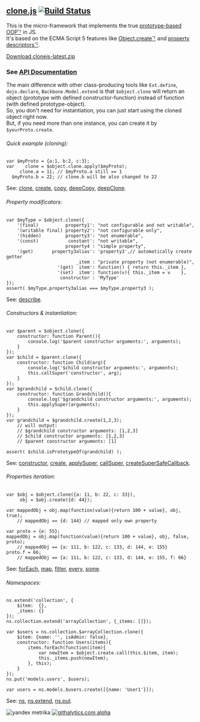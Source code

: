 ## [clone.js][] [![Build Status](https://travis-ci.org/quadroid/clonejs.png?branch=master "travis-ci.org")](https://travis-ci.org/quadroid/clonejs)
        
This is the micro-framework that implements the true [prototype-based OOP⠙][1] in JS.  
It's based on the ECMA Script 5 features like [Object.create⠙][] and [property descriptors⠙][Object.defineProperty⠙].
<!--- HIDDEN: -->
[Download clonejs-latest.zip](http://github.com/quadroid/clonejs/archive/master.zip)
<!--- /HIDDEN -->

### See [API Documentation](http://clonejs.org/symbols/%24object.html)

The main difference with other class-producing tools like `Ext.define`, `dojo.declare`, `Backbone.Model.extend`
is that `$object.clone` will return an object (prototype with defined constructor-function) instead of function (with defined prototype-object).  
So, you don't need for instantiation, you can just start using the cloned object right now.  
But, if you need more than one instance, you can create it by `$yourProto.create`.


###### Quick example (cloning):

    var $myProto = {a:1, b:2, c:3};
    var    clone = $object.clone.apply($myProto);
         clone.a = 11; // $myProto.a still == 1
      $myProto.b = 22; // clone.b will be also changed to 22

See: [clone][], [create][], [copy][], [deepCopy][], [deepClone][].

###### Property modificators:

    var $myType = $object.clone({
        '(final)          property1': "not configurable and not writable",
        '(writable final) property2': "not configurable only",
        '(hidden)         property3': "not enumerable",
        '(const)           constant': "not writable",
                          property4 : "simple property",
        '(get)       property3alias': 'property3',// automatically create getter
                              _item : "private property (not enumerable)",
                       '(get)  item': function() { return this._item },
                       '(set)  item': function(v){ this._item = v    },
                        constructor : 'MyType'
    });
    assert( $myType.property3alias === $myType.property3 );

See: [describe][].

###### Constructors & instantiation:
        
    var $parent = $object.clone({
        constructor: function Parent(){
            console.log('$parent constructor arguments:', arguments);
        }
    });
    var $child = $parent.clone({
        constructor: function Child(arg){
            console.log('$child constructor arguments:', arguments);
            this.callSuper('constructor', arg);
        }
    });
    var $grandchild = $child.clone({
        constructor: function Grandchild(){
            console.log('$grandchild constructor arguments:', arguments);
            this.applySuper(arguments);
        }
    });
    var grandchild = $grandchild.create(1,2,3);
        // will output:
        // $grandchild constructor arguments: [1,2,3]
        // $child constructor arguments: [1,2,3]
        // $parent constructor arguments: [1]
        
    assert( $child.isPrototypeOf(grandchild) );

See: [constructor][], [create][], [applySuper][], [callSuper][], [createSuperSafeCallback][].

###### Properties iteration:

    var $obj = $object.clone({a: 11, b: 22, c: 33}),
         obj = $obj.create({d: 44});

    var mappedObj = obj.map(function(value){return 100 + value}, obj, true);
        // mappedObj == {d: 144} // mapped only own property

    var proto = {e: 55};
    mappedObj = obj.map(function(value){return 100 + value}, obj, false, proto);
        // mappedObj == {a: 111, b: 122, c: 133, d: 144, e: 155}
    proto.f = 66;
        // mappedObj == {a: 111, b: 122, c: 133, d: 144, e: 155, f: 66}

See: [forEach][], [map][], [filter][], [every][], [some][].

###### Namespaces:

    ns.extend('collection', {
        $item:  {},
        _items: {}
    });
    ns.collection.extend('arrayCollection', {_items: []});
    
    var $users = ns.collection.$arrayCollection.clone({
        $item: {name: '', isAdmin: false},
        constructor: function Users(items){
            items.forEach(function(item){
                var newItem = $object.create.call(this.$item, item);
                this._items.push(newItem);
            }, this);
        }
    });
    ns.put('models.users', $users);

    var users = ns.models.$users.create([{name: 'User1'}]);

See: [ns][], [ns.extend][], [ns.put][].



[1]: http://en.wikipedia.org/wiki/Prototype-based_programming

[Object.create⠙]: https://developer.mozilla.org/en-US/docs/JavaScript/Reference/Global_Objects/Object/create
[Object.defineProperty⠙]: https://developer.mozilla.org/en-US/docs/JavaScript/Reference/Global_Objects/Object/defineProperty

[clone.js]:    http://clonejs.org/
[$object]:     http://clonejs.org/symbols/%24object.html

[clone]:       http://clonejs.org/symbols/%24object.html#clone
[create]:      http://clonejs.org/symbols/%24object.html#create
[copy]:        http://clonejs.org/symbols/%24object.html#copy
[deepCopy]:    http://clonejs.org/symbols/%24object.html#deepCopy
[deepClone]:   http://clonejs.org/symbols/%24object.html#deepClone

[describe]:    http://clonejs.org/symbols/%24object.html#.describe

[forEach]:     http://clonejs.org/symbols/%24object.html#forEach
[every]:       http://clonejs.org/symbols/%24object.html#every
[some]:        http://clonejs.org/symbols/%24object.html#some
[map]:         http://clonejs.org/symbols/%24object.html#map
[filter]:      http://clonejs.org/symbols/%24object.html#filter

[constructor]: http://clonejs.org/symbols/%24object.html#constructor
[applySuper]:  http://clonejs.org/symbols/%24object.html#applySuper
[callSuper]:   http://clonejs.org/symbols/%24object.html#callSuper
[createSuperSafeCallback]: http://clonejs.org/symbols/%24object.html#createSuperSafeCallback

[ns]:          http://clonejs.org/symbols/ns.html
[ns.extend]:   http://clonejs.org/symbols/ns.html#extend
[ns.put]:      http://clonejs.org/symbols/ns.html#put

<!--- HIDDEN: -->
![yandex metrika](http://mc.yandex.ru/watch/20738752)
[![githalytics.com alpha](https://cruel-carlota.pagodabox.com/3110be9614da5cb337ebd483c187010f "githalytics.com")](http://githalytics.com/quadroid/clonejs)
<!--- /HIDDEN -->